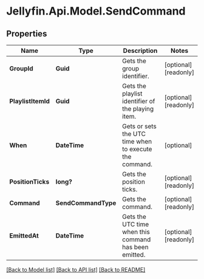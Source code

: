 
# Jellyfin.Api.Model.SendCommand

## Properties

Name | Type | Description | Notes
------------ | ------------- | ------------- | -------------
**GroupId** | **Guid** | Gets the group identifier. | [optional] [readonly] 
**PlaylistItemId** | **Guid** | Gets the playlist identifier of the playing item. | [optional] [readonly] 
**When** | **DateTime** | Gets or sets the UTC time when to execute the command. | [optional] 
**PositionTicks** | **long?** | Gets the position ticks. | [optional] [readonly] 
**Command** | **SendCommandType** | Gets the command. | [optional] [readonly] 
**EmittedAt** | **DateTime** | Gets the UTC time when this command has been emitted. | [optional] [readonly] 

[[Back to Model list]](../README.md#documentation-for-models)
[[Back to API list]](../README.md#documentation-for-api-endpoints)
[[Back to README]](../README.md)

